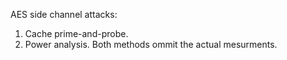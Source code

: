 AES side channel attacks:
1. Cache prime-and-probe.
2. Power analysis.
Both methods ommit the actual mesurments.
